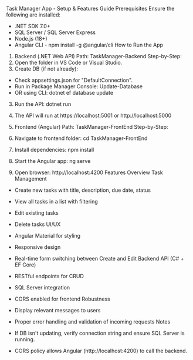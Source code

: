 Task Manager App - Setup & Features Guide
Prerequisites
Ensure the following are installed:
- .NET SDK 7.0+
- SQL Server / SQL Server Express
- Node.js (18+)
- Angular CLI - npm install -g @angular/cli
How to Run the App
1. Backend (.NET Web API)
Path: TaskManager-Backend
Step-by-Step:
1. Open the folder in VS Code or Visual Studio.
2. Create DB (if not already):
- Check appsettings.json for "DefaultConnection".
- Run in Package Manager Console:
Update-Database
- OR using CLI:
dotnet ef database update
3. Run the API:
dotnet run

4. The API will run at https://localhost:5001 or http://localhost:5000
2. Frontend (Angular)
Path: TaskManager-FrontEnd
Step-by-Step:
1. Navigate to frontend folder:
cd TaskManager-FrontEnd
2. Install dependencies:
npm install
3. Start the Angular app:
ng serve
4. Open browser:
http://localhost:4200
Features Overview
Task Management
- Create new tasks with title, description, due date, status
- View all tasks in a list with filtering
- Edit existing tasks
- Delete tasks
UI/UX

- Angular Material for styling
- Responsive design
- Real-time form switching between Create and Edit
Backend API (C# + EF Core)
- RESTful endpoints for CRUD
- SQL Server integration
- CORS enabled for frontend
Robustness
- Display relevant messages to users
- Proper error handling and validation of incoming requests
Notes
- If DB isn't updating, verify connection string and ensure SQL Server is running.
- CORS policy allows Angular (http://localhost:4200) to call the backend.
